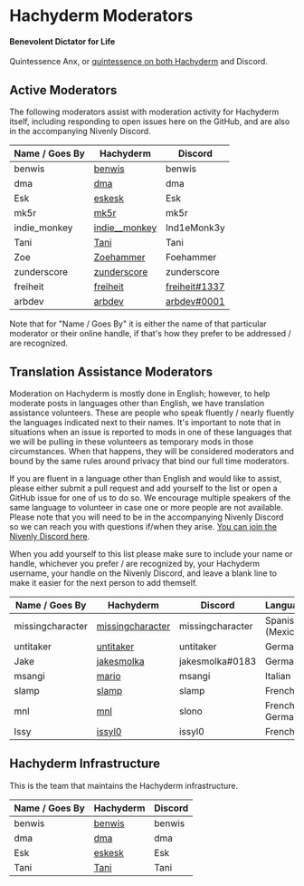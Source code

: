 # Hachyderm Moderators

#### Benevolent Dictator for Life

Quintessence Anx, or [quintessence on both Hachyderm](https://hachyderm.io/@quintessence) and Discord.

## Active Moderators

The following moderators assist with moderation activity for Hachyderm itself,
including responding to open issues here on the GitHub, and are also in the
accompanying Nivenly Discord.

| Name / Goes By | Hachyderm                                            | Discord     |
|----------------|------------------------------------------------------|-------------|
| benwis         | [benwis](https://hachyderm.io/@benwis)               | benwis      |
| dma            | [dma](https://hachyderm.io/@dma)                     | dma         |
| Esk            | [eskesk](https://hachyderm.io/@eskesk)               | Esk         |
| mk5r           | [mk5r](https://hachyderm.io/@mk5r)                   | mk5r        |
| indie_monkey   | [indie__monkey](https://hachyderm.io/@ind1e__monk3y) | Ind1eMonk3y |
| Tani           | [Tani](https://hachyderm.io/@Taniwha)                | Tani        |
| Zoe            | [Zoehammer](https://hachyderm.io/@Zoehammer)         | Foehammer   |
| zunderscore    | [zunderscore](https://hachyderm.io/@zunderscore)     | zunderscore |
| freiheit       | [freiheit](https://hachyderm.io/@freiheit)           | [freiheit#1337](https://discordapp.com/users/910380721699438592) |
| arbdev         | [arbdev](https://hachyderm.io/@arbdev)               | [arbdev#0001](https://discord.com/users/634505213948067863) |

Note that for "Name / Goes By" it is either the name of that particular moderator
or their online handle, if that's how they prefer to be addressed / are recognized.

## Translation Assistance Moderators

Moderation on Hachyderm is mostly done in English; however, to help moderate
posts in languages other than English, we have translation assistance
volunteers. These are people who speak fluently / nearly fluently the languages
indicated next to their names. It's important to note that in situations when
an issue is reported to mods in one of these languages that we will be pulling
in these volunteers as temporary mods in those circumstances. When that happens,
they will be considered moderators and bound by the same rules around privacy
that bind our full time moderators.

If you are fluent in a language other than English and would like to assist,
please either submit a pull request and add yourself to the list or open a
GitHub issue for one of us to do so. We encourage multiple speakers of the same
language to volunteer in case one or more people are not available. Please note
that you will need to be in the accompanying Nivenly Discord so we can reach
you with questions if/when they arise. [You can join the Nivenly Discord here](https://discord.com/invite/YnWdbchSwA).

When you add yourself to this list please make sure to include your name or
handle, whichever you prefer / are recognized by, your Hachyderm username,
your handle on the Nivenly Discord, and leave a blank line to make it easier
for the next person to add themself.

| Name / Goes By   | Hachyderm                                                   | Discord          | Languages        |
|------------------|-------------------------------------------------------------|------------------|------------------|
| missingcharacter | [missingcharacter](https://hachyderm.io/@missingcharacter/) | missingcharacter | Spanish (Mexico) |
| untitaker        | [untitaker](https://hachyderm.io/@untitaker/)               | untitaker        | German           |
| Jake             | [jakesmolka](https://hachyderm.io/@jakesmolka/)             | jakesmolka#0183  | German           |
| msangi           | [mario](https://hachyderm.io/@mario/)                       | msangi           | Italian          |
| slamp            | [slamp](https://hachyderm.io/@slamp/)                       | slamp            | French           |
| mnl              | [mnl](https://hachyderm.io/@mnl/)                           | slono            | French, German   |
| Issy             | [issyl0](https://hachyderm.io/@issyl0/)                     | issyl0           | French           |

## Hachyderm Infrastructure

This is the team that maintains the Hachyderm infrastructure.

| Name / Goes By | Hachyderm                                            | Discord     |
|----------------|------------------------------------------------------|-------------|
| benwis         | [benwis](https://hachyderm.io/@benwis)               | benwis      |
| dma            | [dma](https://hachyderm.io/@dma)                     | dma         |
| Esk            | [eskesk](https://hachyderm.io/@eskesk)               | Esk         |
| Tani           | [Tani](https://hachyderm.io/@Taniwha)                | Tani        |
